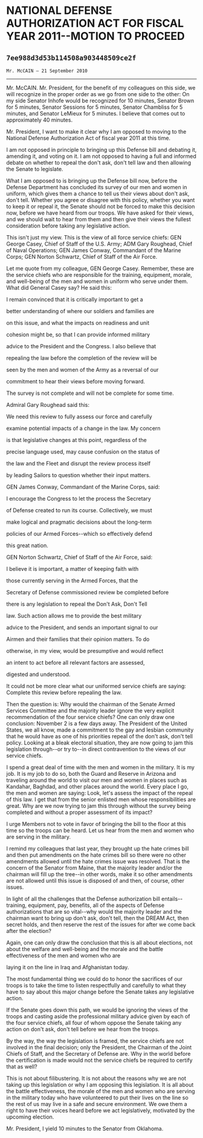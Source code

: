 # NATIONAL DEFENSE AUTHORIZATION ACT FOR FISCAL YEAR 2011--MOTION TO  PROCEED
## `7ee988d3d53b114508a903448509ce2f`
`Mr. McCAIN — 21 September 2010`

---


Mr. McCAIN. Mr. President, for the benefit of my colleagues on this 
side, we will recognize in the proper order as we go from one side to 
the other: On my side Senator Inhofe would be recognized for 10 
minutes, Senator Brown for 5 minutes, Senator Sessions for 5 minutes, 
Senator Chambliss for 5 minutes, and Senator LeMieux for 5 minutes. I 
believe that comes out to approximately 40 minutes.

Mr. President, I want to make it clear why I am opposed to moving to 
the National Defense Authorization Act of fiscal year 2011 at this 
time.

I am not opposed in principle to bringing up this Defense bill and 
debating it, amending it, and voting on it. I am not opposed to having 
a full and informed debate on whether to repeal the don't ask, don't 
tell law and then allowing the Senate to legislate.

What I am opposed to is bringing up the Defense bill now, before the 
Defense Department has concluded its survey of our men and women in 
uniform, which gives them a chance to tell us their views about don't 
ask, don't tell. Whether you agree or disagree with this policy, 
whether you want to keep it or repeal it, the Senate should not be 
forced to make this decision now, before we have heard from our troops. 
We have asked for their views, and we should wait to hear from them and 
then give their views the fullest consideration before taking any 
legislative action.

This isn't just my view. This is the view of all force service 
chiefs: GEN George Casey, Chief of Staff of the U.S. Army; ADM Gary 
Roughead, Chief of Naval Operations; GEN James Conway, Commandant of 
the Marine Corps; GEN Norton Schwartz, Chief of Staff of the Air Force.

Let me quote from my colleague, GEN George Casey. Remember, these are 
the service chiefs who are responsible for the training, equipment, 
morale, and well-being of the men and women in uniform who serve under 
them. What did General Casey say? He said this:




 I remain convinced that it is critically important to get a 


 better understanding of where our soldiers and families are 


 on this issue, and what the impacts on readiness and unit 


 cohesion might be, so that I can provide informed military 


 advice to the President and the Congress. I also believe that 


 repealing the law before the completion of the review will be 


 seen by the men and women of the Army as a reversal of our 


 commitment to hear their views before moving forward.


The survey is not complete and will not be complete for some time.

Admiral Gary Roughead said this:




 We need this review to fully assess our force and carefully 


 examine potential impacts of a change in the law. My concern 


 is that legislative changes at this point, regardless of the 


 precise language used, may cause confusion on the status of 


 the law and the Fleet and disrupt the review process itself 


 by leading Sailors to question whether their input matters.


GEN James Conway, Commandant of the Marine Corps, said:




 I encourage the Congress to let the process the Secretary 


 of Defense created to run its course. Collectively, we must 


 make logical and pragmatic decisions about the long-term 


 policies of our Armed Forces--which so effectively defend 


 this great nation.


GEN Norton Schwartz, Chief of Staff of the Air Force, said:




 I believe it is important, a matter of keeping faith with 


 those currently serving in the Armed Forces, that the 


 Secretary of Defense commissioned review be completed before 


 there is any legislation to repeal the Don't Ask, Don't Tell 


 law. Such action allows me to provide the best military 


 advice to the President, and sends an important signal to our 


 Airmen and their families that their opinion matters. To do 


 otherwise, in my view, would be presumptive and would reflect 


 an intent to act before all relevant factors are assessed, 


 digested and understood.


It could not be more clear what our uniformed service chiefs are 
saying: Complete this review before repealing the law.

Then the question is: Why would the chairman of the Senate Armed 
Services Committee and the majority leader ignore the very explicit 
recommendation of the four service chiefs? One can only draw one 
conclusion: November 2 is a few days away. The President of the United 
States, we all know, made a commitment to the gay and lesbian community 
that he would have as one of his priorities repeal of the don't ask, 
don't tell policy. Looking at a bleak electoral situation, they are now 
going to jam this legislation through--or try to--in direct 
contravention to the views of our service chiefs.

I spend a great deal of time with the men and women in the military. 
It is my job. It is my job to do so, both the Guard and Reserve in 
Arizona and traveling around the world to visit our men and women in 
places such as Kandahar, Baghdad, and other places around the world. 
Every place I go, the men and women are saying: Look, let's assess the 
impact of the repeal of this law. I get that from the senior enlisted 
men whose responsibilities are great. Why are we now trying to jam this 
through without the survey being completed and without a proper 
assessment of its impact?

I urge Members not to vote in favor of bringing the bill to the floor 
at this time so the troops can be heard. Let us hear from the men and 
women who are serving in the military.

I remind my colleagues that last year, they brought up the hate 
crimes bill and then put amendments on the hate crimes bill so there 
were no other amendments allowed until the hate crimes issue was 
resolved. That is the concern of the Senator from Maine, that the 
majority leader and/or the chairman will fill up the tree--in other 
words, make it so other amendments are not allowed until this issue is 
disposed of and then, of course, other issues.

In light of all the challenges that the Defense authorization bill 
entails--training, equipment, pay, benefits, all of the aspects of 
Defense authorizations that are so vital--why would the majority leader 
and the chairman want to bring up don't ask, don't tell, then the DREAM 
Act, then secret holds, and then reserve the rest of the issues for 
after we come back after the election?

Again, one can only draw the conclusion that this is all about 
elections, not about the welfare and well-being and the morale and the 
battle effectiveness of the men and women who are


laying it on the line in Iraq and Afghanistan today.

The most fundamental thing we could do to honor the sacrifices of our 
troops is to take the time to listen respectfully and carefully to what 
they have to say about this major change before the Senate takes any 
legislative action.

If the Senate goes down this path, we would be ignoring the views of 
the troops and casting aside the professional military advice given by 
each of the four service chiefs, all four of whom oppose the Senate 
taking any action on don't ask, don't tell before we hear from the 
troops.

By the way, the way the legislation is framed, the service chiefs are 
not involved in the final decision; only the President, the Chairman of 
the Joint Chiefs of Staff, and the Secretary of Defense are. Why in the 
world before the certification is made would not the service chiefs be 
required to certify that as well?

This is not about filibustering. It is not about the reasons why we 
are not taking up this legislation or why I am opposing this 
legislation. It is all about the battle effectiveness, the morale of 
the men and women who are serving in the military today who have 
volunteered to put their lives on the line so the rest of us may live 
in a safe and secure environment. We owe them a right to have their 
voices heard before we act legislatively, motivated by the upcoming 
election.

Mr. President, I yield 10 minutes to the Senator from Oklahoma.